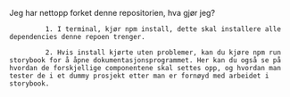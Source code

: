 Jeg har nettopp forket denne repositorien, hva gjør jeg?

             1. I terminal, kjør npm install, dette skal installere alle dependencies denne repoen trenger.

             2. Hvis install kjørte uten problemer, kan du kjøre npm run storybook for å åpne dokumentasjonsprogrammet. Her kan du også se på hvordan de forskjellige componentene skal settes opp, og hvordan man tester de i et dummy prosjekt etter man er fornøyd med arbeidet i storybook.
